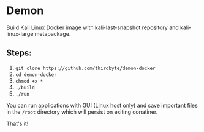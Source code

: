 # Demon
Build Kali Linux Docker image with kali-last-snapshot repository and kali-linux-large metapackage.

## Steps:
1. `git clone https://github.com/thirdbyte/demon-docker`
2. `cd demon-docker`
3. `chmod +x *`
4. `./build`
5. `./run`

You can run applications with GUI (Linux host only) and save important files in the `/root` directory which will persist on exiting conatiner.

That's it!
